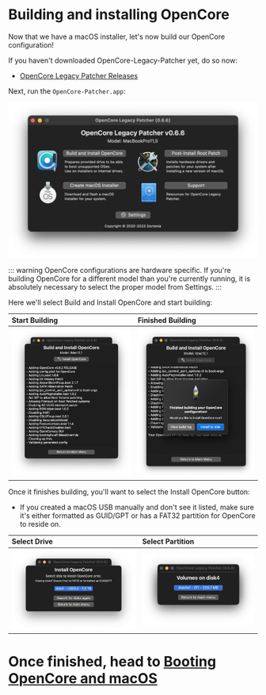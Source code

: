 # Building and installing OpenCore

Now that we have a macOS installer, let's now build our OpenCore configuration!

If you haven't downloaded OpenCore-Legacy-Patcher yet, do so now:

* [OpenCore Legacy Patcher Releases](https://github.com/dortania/Opencore-Legacy-Patcher/releases)

Next, run the `OpenCore-Patcher.app`:

![](../images/OCLP-GUI-Main-Menu.png)

::: warning
OpenCore configurations are hardware specific.
If you're building OpenCore for a different model than you're currently running, it is absolutely necessary to select the proper model from Settings.
:::

Here we'll select Build and Install OpenCore and start building:

| Start Building | Finished Building |
| :--- | :--- |
| ![](../images/OCLP-GUI-Build-Start.png) | ![OCLP GUI Build Finished](../images/OCLP-GUI-Build-Finished.png) |

Once it finishes building, you'll want to select the Install OpenCore button:

* If you created a macOS USB manually and don't see it listed, make sure it's either formatted as GUID/GPT or has a FAT32 partition for OpenCore to reside on.


| Select Drive | Select Partition |
| :--- | :--- |
| ![](../images/OCLP-GUI-EFI-Select-Disk.png) | ![](../images/OCLP-GUI-EFI-Select-Partition.png) |

# Once finished, head to [Booting OpenCore and macOS](./BOOT.md)
